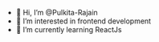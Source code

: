 - 👋 Hi, I’m @Pulkita-Rajain
- 👀 I’m interested in frontend development
- 🌱 I’m currently learning ReactJs

<!---
Pulkita-Rajain/Pulkita-Rajain is a ✨ special ✨ repository because its `README.md` (this file) appears on your GitHub profile.
You can click the Preview link to take a look at your changes.
--->
